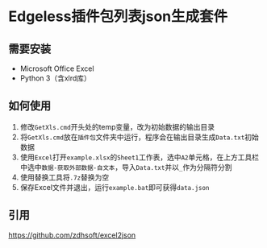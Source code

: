 # Edgeless插件包列表json生成套件

## 需要安装
* Microsoft Office Excel
* Python 3（含xlrd库）

## 如何使用
1. 修改`GetXls.cmd`开头处的temp变量，改为初始数据的输出目录
2. 将`GetXls.cmd`放在`插件包`文件夹中运行，程序会在输出目录生成`Data.txt`初始数据
3. 使用`Excel`打开`example.xlsx`的`Sheet1`工作表，选中`A2`单元格，在上方工具栏中选中`数据-获取外部数据-自文本`，导入`Data.txt`并以`_`作为分隔符分割
4. 使用替换工具将`.7z`替换为空
5. 保存Excel文件并退出，运行`example.bat`即可获得`data.json`

## 引用
https://github.com/zdhsoft/excel2json